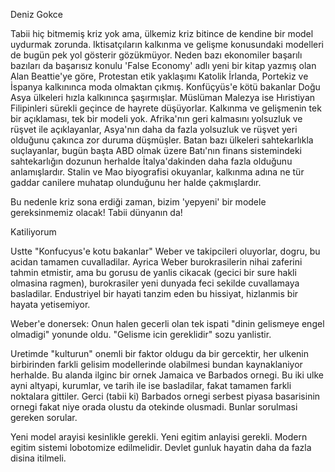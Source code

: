 
Deniz Gokce

Tabii hiç bitmemiş kriz yok ama, ülkemiz kriz bitince de kendine bir model uydurmak zorunda. Iktisatçıların kalkınma ve gelişme konusundaki modelleri de bugün pek yol gösterir gözükmüyor. Neden bazı ekonomiler başarılı bazıları da başarısız konulu 'False Economy' adlı yeni bir kitap yazmış olan Alan Beattie'ye göre, Protestan etik yaklaşımı Katolik İrlanda, Portekiz ve İspanya kalkınınca moda olmaktan çıkmış. Konfüçyüs'e kötü bakanlar Doğu Asya ülkeleri hızla kalkınınca şaşırmışlar. Müslüman Malezya ise Hıristiyan Filipinleri sürekli geçince de hayrete düşüyorlar. Kalkınma ve gelişmenin tek bir açıklaması, tek bir modeli yok. Afrika'nın geri kalmasını yolsuzluk ve rüşvet ile açıklayanlar, Asya'nın daha da fazla yolsuzluk ve rüşvet yeri olduğunu çakınca zor duruma düşmüşler. Batan bazı ülkeleri sahtekarlıkla suçlayanlar, bugün başta ABD olmak üzere Batı'nın finans sistemindeki sahtekarlığın dozunun herhalde İtalya'dakinden daha fazla olduğunu anlamışlardır. Stalin ve Mao biyografisi okuyanlar, kalkınma adına ne tür gaddar canilere muhatap olunduğunu her halde çakmışlardır.

Bu nedenle kriz sona erdiği zaman, bizim 'yepyeni' bir modele gereksinmemiz olacak! Tabii dünyanın da!

Katiliyorum

Ustte "Konfucyus'e kotu bakanlar" Weber ve takipcileri oluyorlar, dogru, bu acidan tamamen cuvalladilar. Ayrica Weber burokrasilerin nihai zaferini tahmin etmistir, ama bu gorusu de yanlis cikacak (gecici bir sure hakli olmasina ragmen), burokrasiler yeni dunyada feci sekilde cuvallamaya basladilar. Endustriyel bir hayati tanzim eden bu hissiyat, hizlanmis bir hayata yetisemiyor.

Weber'e donersek: Onun halen gecerli olan tek ispati "dinin gelismeye engel olmadigi" yonunde oldu. "Gelisme icin gereklidir" sozu yanlistir.

Uretimde "kulturun" onemli bir faktor oldugu da bir gercektir, her ulkenin birbirinden farkli gelisim modellerinde olabilmesi bundan kaynaklaniyor herhalde. Bu alanda ilginc bir ornek Jamaica ve Barbados ornegi. Bu iki ulke ayni altyapi, kurumlar, ve tarih ile ise basladilar, fakat tamamen farkli noktalara gittiler. Gerci (tabii ki) Barbados ornegi serbest piyasa basarisinin ornegi fakat niye orada olustu da otekinde olusmadi. Bunlar sorulmasi gereken sorular.

Yeni model arayisi kesinlikle gerekli. Yeni egitim anlayisi gerekli. Modern egitim sistemi lobotomize edilmelidir. Devlet gunluk hayatin daha da fazla disina itilmeli.
